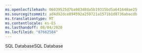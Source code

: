 ```yaml
---
ms.openlocfilehash: 06039525d7ba983d8da5b19315bd5a641648ae25
ms.sourcegitcommit: ad4d92dce894592a259721a1571b1d8736abacdb
ms.translationtype: MT
ms.contentlocale: es-ES
ms.lasthandoff: 08/04/2020
ms.locfileid: "87662584"
---
```

<span data-ttu-id="7caf5-101">SQL Database</span><span class="sxs-lookup"><span data-stu-id="7caf5-101">SQL Database</span></span>
